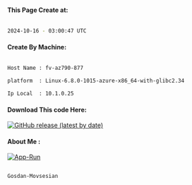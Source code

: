 
   
#### This Page Create at:

```bash

2024-10-16 - 03:00:47 UTC

```

#### Create By Machine:

```bash

Host Name : fv-az790-877

platform  : Linux-6.8.0-1015-azure-x86_64-with-glibc2.34

Ip Local  : 10.1.0.25

```
#### Download This code Here:

[![GitHub release (latest by date)](https://img.shields.io/github/v/release/Gosdan-Movsesian/Gosdan?style=for-the-badge&label=Download)](https://github.com/Gosdan-Movsesian/Gosdan/releases) 

</p> 

#### About Me :

[![App-Run](https://github.com/Gosdan-Movsesian/Gosdan/actions/workflows/App-Run.yml/badge.svg)](https://github.com/Gosdan-Movsesian/Gosdan/actions/workflows/App-Run.yml)

```bash

Gosdan-Movsesian

```

